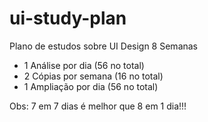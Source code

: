 # ui-study-plan
Plano de estudos sobre UI Design 8 Semanas
- 1 Análise por dia (56 no total)
- 2 Cópias por semana (16 no total)
- 1 Ampliação por dia (56 no total)

Obs: 7 em 7 dias é melhor que 8 em 1 dia!!!
